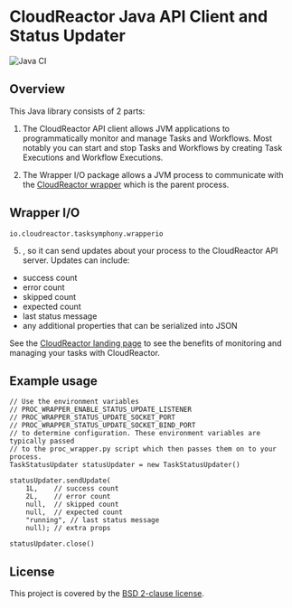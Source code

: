 # CloudReactor Java API Client and Status Updater

![Java CI](https://github.com/CloudReactor/cloudreactor-tasksymphony-wrapper-io-java/workflows/Java%20CI/badge.svg?branch=master)

## Overview

This Java library consists of 2 parts:

1) The CloudReactor API client allows JVM applications to programmatically 
monitor and manage Tasks and Workflows. Most notably you can start and stop
Tasks and Workflows by creating Task Executions and Workflow Executions. 

2) The Wrapper I/O package allows a JVM process to communicate with the 
[CloudReactor wrapper](https://github.com/CloudReactor/cloudreactor-procwrapper) 
which is the parent process. 
 
 
## Wrapper I/O

`io.cloudreactor.tasksymphony.wrapperio`

5) , so it can send updates about your process to the CloudReactor API
server. Updates can include:

* success count
* error count
* skipped count
* expected count
* last status message
* any additional properties that can be serialized into JSON

See the [CloudReactor landing page](https://www.cloudreactor.io/) to see the benefits of monitoring and managing your 
tasks with CloudReactor.

## Example usage

    // Use the environment variables 
    // PROC_WRAPPER_ENABLE_STATUS_UPDATE_LISTENER
    // PROC_WRAPPER_STATUS_UPDATE_SOCKET_PORT
    // PROC_WRAPPER_STATUS_UPDATE_SOCKET_BIND_PORT
    // to determine configuration. These environment variables are typically passed
    // to the proc_wrapper.py script which then passes them on to your process.    
    TaskStatusUpdater statusUpdater = new TaskStatusUpdater()
    
    statusUpdater.sendUpdate(
        1L,    // success count
        2L,    // error count
        null,  // skipped count
        null,  // expected count 
        "running", // last status message
        null); // extra props    
        
    statusUpdater.close()

## License

This project is covered by the [BSD 2-clause license](https://opensource.org/licenses/BSD-2-Clause).
